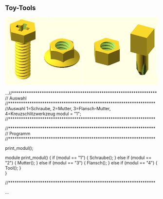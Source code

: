 ## Toy-Tools


![image](https://github.com/frankyhub/Laser-Cutter/blob/main/LB021%20Toy-Tools/Tools.png)



...//********************************************************************
//                                  Auswahl
//*********************************************************************
//Auswahl 1=Schraube, 2=Mutter, 3=Flansch-Mutter, 4=Kreuzschlitzwerkzeug
                            modul = "1";
//*********************************************************************



//********************************************************************* 
//                                  Programm
//*********************************************************************  

print_modul();

module print_modul() 
 {
	if (modul == "1") {
		Schraube();
	} 
    else if (modul == "2") {
		Mutter();
	} 
        else if (modul == "3") {
		Flansch();
	}
    else if (modul == "4") {
		Tool();
	}   
 }

//*********************************************************************  

...
